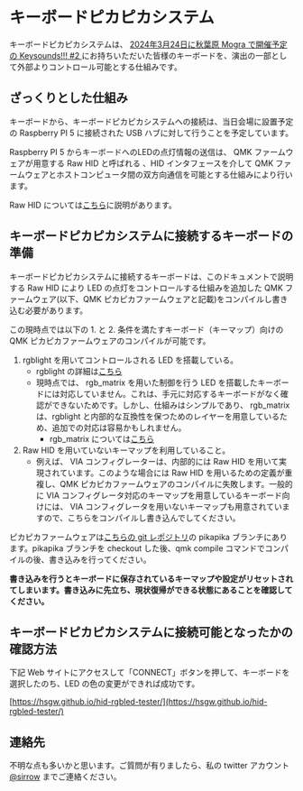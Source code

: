 # キーボードピカピカシステム
キーボードピカピカシステムは、 [2024年3月24日に秋葉原 Mogra で開催予定の Keysounds!!! #2 ](https://club-mogra.jp/2024/03/24/5184/)にお持ちいただいた皆様のキーボードを、演出の一部として外部よりコントロール可能とする仕組みです。

## ざっくりとした仕組み
キーボードから、キーボードピカピカシステムへの接続は、当日会場に設置予定の Raspberry PI 5 に接続された USB ハブに対して行うことを予定しています。

Raspberry PI 5 からキーボードへのLEDの点灯情報の送信は、 QMK ファームウェアが用意する Raw HID と呼ばれる 、HID インタフェースを介して QMK ファームウェアとホストコンピュータ間の双方向通信を可能とする仕組みにより行います。

Raw HID については[こちら](https://github.com/qmk/qmk_firmware/blob/master/docs/ja/feature_rawhid.md)に説明があります。


## キーボードピカピカシステムに接続するキーボードの準備
キーボードピカピカシステムに接続するキーボードは、このドキュメントで説明する Raw HID により LED の点灯をコントロールする仕組みを追加した QMK ファームウェア(以下、QMK ピカピカファームウェアと記載)をコンパイルし書き込む必要があります。

この現時点では以下の 1. と 2. 条件を満たすキーボード（キーマップ）向けの QMK ピカピカファームウェアのコンパイルが可能です。

1. rgblight を用いてコントロールされる LED を搭載している。
   - rgblight の詳細は[こちら](https://github.com/qmk/qmk_firmware/blob/master/docs/feature_rgblight.md)
   - 現時点では、 rgb_matrix を用いた制御を行う LED を搭載したキーボードには対応していません。これは、手元に対応するキーボードがなく確認ができないためです。しかし、仕組みはシンプルであり、 rgb_matrix は、rgblight と内部的な互換性を保つためのレイヤーを用意しているため、追加での対応は容易かもしれません。
     - rgb_matrix については[こちら](https://github.com/qmk/qmk_firmware/blob/master/docs/feature_rgb_matrix.md)
2. Raw HID を用いていないキーマップを利用していること。
   - 例えば、 VIA コンフィグレーターは、内部的には Raw HID を用いて実現されています。このような場合には Raw HID を用いるための定義が重複し、QMK ピカピカファームウェアのコンパイルに失敗します。一般的に VIA コンフィグレータ対応のキーマップを用意しているキーボード向けには、 VIA コンフィグレータを用いないキーマップも用意されていますので、こちらをコンパイルし書き込んでしてください。

ピカピカファームウェアは[こちらの git レポジトリ](https://github.com/sirrow/qmk_firmware/)の pikapika ブランチにあります。pikapika ブランチを checkout した後、qmk compile コマンドでコンパイルの後、書き込みを行ってください。

**書き込みを行うとキーボードに保存されているキーマップや設定がリセットされてしまいます。書き込みに先立ち、現状復帰ができる状態にあることを確認してください。**


## キーボードピカピカシステムに接続可能となったかの確認方法
下記 Web サイトにアクセスして「CONNECT」ボタンを押して、キーボードを選択したのち、LED の色の変更ができれば成功です。

[https://hsgw.github.io/hid-rgbled-tester/](https://hsgw.github.io/hid-rgbled-tester/)

## 連絡先
不明な点も多いかと思います。ご質問が有りましたら、私の twitter アカウント [@sirrow](https://twitter.com/sirrow) までご連絡ください。